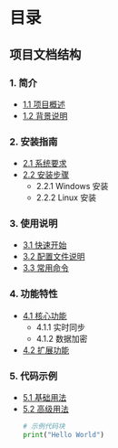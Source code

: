 # 目录

## 项目文档结构

### 1. 简介
- [1.1 项目概述](#项目概述)
- [1.2 背景说明](#背景说明)

### 2. 安装指南
- [2.1 系统要求](#系统要求)
- [2.2 安装步骤](#安装步骤)
  - 2.2.1 Windows 安装
  - 2.2.2 Linux 安装

### 3. 使用说明
- [3.1 快速开始](#快速开始)
- [3.2 配置文件说明](#配置文件说明)
- [3.3 常用命令](#常用命令)

### 4. 功能特性
- [4.1 核心功能](#核心功能)
  - 4.1.1 实时同步
  - 4.1.2 数据加密
- [4.2 扩展功能](#扩展功能)

### 5. 代码示例
- [5.1 基础用法](#基础用法)
- [5.2 高级用法](#高级用法)
  ```python
  # 示例代码块
  print("Hello World")